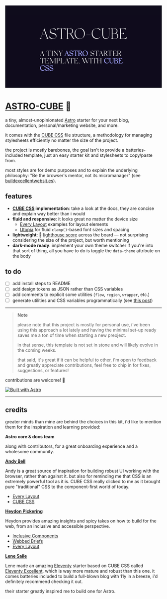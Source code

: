![]('/../public/images/og-image.png)

# [ASTRO-CUBE](https://astro-cube.vercel.app) 🧊

a tiny, almost-unopinionated [Astro](https://astro.build/) starter for your next blog, documentation, personal/marketing website, and more.

it comes with the [CUBE CSS](https://cube.fyi/) file structure, a methodology for managing stylesheets efficiently no matter the size of the project.

the project is mostly barebones, the goal isn't to provide a batteries-included template, just an easy starter kit and stylesheets to copy/paste from.

most styles are for demo purposes and to explain the underlying philosophy: "Be the browser's mentor, not its micromanager" (see [buildexcellentwebsit.es](buildexcellentwebsit.es)).

## features

- **[CUBE CSS](https://cube.fyi/) implementation**: take a look at the docs, they are concise and explain way better than i would
- **fluid and responsive**: it looks great no matter the device size
  - [Every Layout](https://every-layout.dev/) examples for layout elements
  - [Utopia](https://utopia.fyi/) for fluid `clamp()`-based font sizes and spacing
- **lightweight**: 💯 [lighthouse score](https://developer.chrome.com/en/docs/lighthouse/performance/performance-scoring/) across the board — not surprising considering the size of the project, but worth mentioning
- **dark-mode ready**: implement your own theme switcher if you're into that sort of thing, all you have to do is toggle the `data-theme` attribute on the body

## to do

- [ ] add install steps to README
- [ ] add design tokens as JSON rather than CSS variables
- [ ] add comments to explicit some utilities (`flow`, `region`, `wrapper`, etc.)
- [ ] generate utilities and CSS variables programmatically (see [this post](https://piccalil.li/blog/i-used-tailwind-for-the-u-in-cube-css-and-i-liked-it/))

---

> **Note**
>
> please note that this project is mostly for personal use, i've been using this approach a lot lately and having the minimal set-up ready saves me a ton of time when starting a new preoject.
>
> in that sense, this template is not set in stone and will likely evolve in the coming weeks.
>
> that said, it's great if it can be helpful to other, i'm open to feedback and greatly appreciate contributions, feel free to chip in for fixes, suggestions, or features!

contributions are welcome! 👋

[![Built with Astro](https://astro.badg.es/v1/built-with-astro.svg)](https://astro.build/)

---

## credits

greater minds than mine are behind the choices in this kit, i'd like to mention them for the inspiration and learning provided:

**Astro core & docs team**

along with contributors, for a great onboarding experience and a wholesome community.

**[Andy Bell](https://andy-bell.co.uk/)**

Andy is a great source of inspiration for building robust UI working with the browser, rather than against it. but also for reminding me that CSS is an extremely powerful tool as it is. CUBE CSS really clicked to me as it brought pure "traditional" CSS to the component-first world of today.

- [Every Layout](https://every-layout.dev/)
- [CUBE CSS](https://cube.fyi/)

**[Heydon Pickering](https://heydonworks.com/)**

Heydon provides amazing insights and spicy takes on how to build for the web, from an inclusive and accessible perspective.

- [Inclusive Components](https://inclusive-components.design/)
- [Webbed Briefs](https://briefs.video/)
- [Every Layout](https://every-layout.dev/)

**[Lene Saile](https://www.lenesaile.com/en/)**

Lene made an amazing [Eleventy](https://www.11ty.dev/) starter based on CUBE CSS called [Eleventy Excellent](https://github.com/madrilene/eleventy-excellent), which is way more mature and robust than this one. it comes batteries included to build a full-blown blog with 11y in a breeze, i'd definitely recommend checking it out.

their starter greatly inspired me to build one for Astro.

